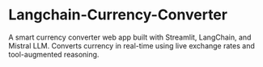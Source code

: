 # Langchain-Currency-Converter
A smart currency converter web app built with Streamlit, LangChain, and Mistral LLM. Converts currency in real-time using live exchange rates and tool-augmented reasoning.
